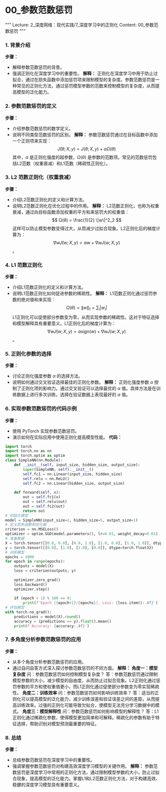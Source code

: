 # 00_参数范数惩罚
"""
Lecture: 2_深度网络：现代实践/7_深度学习中的正则化
Content: 00_参数范数惩罚
"""
### 1. 背景介绍
**步骤：**
- 解释参数范数惩罚的背景。
- 强调正则化在深度学习中的重要性。
**解释：**
正则化在深度学习中用于防止过拟合，通过在损失函数中添加惩罚项来限制模型的复杂度。参数范数惩罚是一种常见的正则化方法，通过惩罚模型参数的范数来控制模型的复杂度，从而提高模型的泛化能力。
### 2. 参数范数惩罚的定义
**步骤：**
- 介绍参数范数惩罚的数学定义。
- 说明不同类型范数惩罚的区别。
**解释：**
参数范数惩罚通过在目标函数中添加一个正则项来实现：
$$ J̃(θ;X,y) = J(θ;X,y) + αΩ(θ) $$
其中，$α$ 是正则化强度的超参数，$Ω(θ)$ 是参数的范数项。常见的范数惩罚包括L2范数（权重衰减）和L1范数（稀疏性正则化）。
### 3. L2 范数正则化（权重衰减）
**步骤：**
- 介绍L2范数正则化的定义和计算方法。
- 说明L2范数正则化在优化过程中的作用。
**解释：**
L2范数正则化，也称为权重衰减，通过向目标函数添加权重的平方和来惩罚大的权重值：
$$ Ω(θ) = \frac{1}{2} \|w\|^2_2 $$
这样可以防止模型参数变得过大，从而减少过拟合现象。L2正则化后的梯度计算为：
$$ ∇wJ̃(w;X,y) = αw + ∇wJ(w;X,y) $$
。
### 4. L1 范数正则化
**步骤：**
- 介绍L1范数正则化的定义和计算方法。
- 说明L1范数正则化如何促进参数的稀疏性。
**解释：**
L1范数正则化通过惩罚参数的绝对值和来实现：
$$ Ω(θ) = \|w\|_1 = \sum_{i}|w_i| $$
L1正则化可以促使部分参数变为零，从而实现参数的稀疏性。这对于特征选择和模型解释具有重要意义。L1正则化后的梯度计算为：
$$ ∇wJ̃(w;X,y) = αsign(w) + ∇wJ(w;X,y) $$
。
### 5. 正则化参数的选择
**步骤：**
- 讨论正则化强度参数 $α$ 的选择方法。
- 说明如何通过交叉验证选择最佳的正则化参数。
**解释：**
正则化强度参数 $α$ 控制了正则化项的影响力。通过交叉验证可以选择最优的 $α$ 值。具体方法是在训练数据上进行多次训练，选择在验证数据上表现最好的 $α$ 值。
### 6. 实现参数范数惩罚的代码示例
**步骤：**
- 使用 PyTorch 实现参数范数惩罚。
- 演示如何在实际应用中使用正则化提高模型性能。
**代码：**
```python
import torch
import torch.nn as nn
import torch.optim as optim
class SimpleNN(nn.Module):
    def __init__(self, input_size, hidden_size, output_size):
        super(SimpleNN, self).__init__()
        self.fc1 = nn.Linear(input_size, hidden_size)
        self.relu = nn.ReLU()
        self.fc2 = nn.Linear(hidden_size, output_size)
    
    def forward(self, x):
        out = self.fc1(x)
        out = self.relu(out)
        out = self.fc2(out)
        return out
# 初始化模型
model = SimpleNN(input_size=2, hidden_size=5, output_size=1)
# 定义损失函数和优化器
criterion = nn.MSELoss()
optimizer = optim.SGD(model.parameters(), lr=0.01, weight_decay=0.01)  # L2正则化
# 准备数据
X = torch.tensor([[0.0, 0.0], [0.0, 1.0], [1.0, 0.0], [1.0, 1.0]], dtype=torch.float32)
y = torch.tensor([[0.0], [1.0], [1.0], [0.0]], dtype=torch.float32)
# 训练模型
epochs = 1000
for epoch in range(epochs):
    outputs = model(X)
    loss = criterion(outputs, y)
    
    optimizer.zero_grad()
    loss.backward()
    optimizer.step()
    
    if (epoch + 1) % 100 == 0:
        print(f'Epoch [{epoch+1}/{epochs}], Loss: {loss.item():.4f}')
# 评估模型
with torch.no_grad():
    predictions = model(X).round()
    accuracy = (predictions == y).float().mean()
    print(f'Accuracy: {accuracy:.4f}')
```
### 7. 多角度分析参数范数惩罚的应用
**步骤：**
- 从多个角度分析参数范数惩罚的应用。
- 通过自问自答方式深入探讨参数范数惩罚的不同方面。
**解释：**
**角度一：模型复杂度**
问：参数范数惩罚如何控制模型复杂度？
答：参数范数惩罚通过限制模型参数的大小，减少模型的自由度，从而防止过拟合现象。L2正则化通过惩罚参数的平方和使权重值更小，而L1正则化通过促使部分参数变为零实现稀疏性。
**角度二：训练效率**
问：参数范数惩罚如何影响训练效率？
答：适当的正则化可以提高模型的泛化能力，减少训练误差和验证误差之间的差距，从而提高训练效率。过强的正则化可能导致欠拟合，使模型无法充分学习数据中的模式。
**角度三：模型解释性**
问：参数范数惩罚如何影响模型的解释性？
答：L1正则化通过稀疏化参数，使得模型更加简单和可解释。稀疏化的参数有助于特征选择，帮助识别对模型预测最重要的特征。
### 8. 总结
**步骤：**
- 总结参数范数惩罚在深度学习中的重要性。
- 强调掌握参数范数惩罚对构建高效深度学习模型的关键作用。
**解释：**
参数范数惩罚是深度学习中常用的正则化方法，通过限制模型参数的大小，防止过拟合现象，提高模型的泛化能力。掌握L1和L2范数正则化方法，对于构建高效、稳健的深度学习模型具有重要意义。
